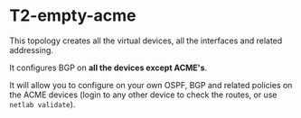 # T2-empty-acme

This topology creates all the virtual devices, all the interfaces and related addressing.

It configures BGP on **all the devices except ACME's**.

It will allow you to configure on your own OSPF, BGP and related policies on the ACME devices (login to any other device to check the routes, or use `netlab validate`).

